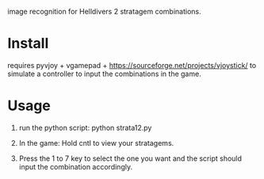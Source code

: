 image recognition for Helldivers 2 stratagem combinations.

# Install
requires pyvjoy + vgamepad + https://sourceforge.net/projects/vjoystick/
to simulate a controller to input the combinations in the game.

# Usage
1. run the python script:
python strata12.py

2. In the game: Hold cntl to view your stratagems.
2. Press the 1 to 7 key to select the one you want and the script should input the combination accordingly.
